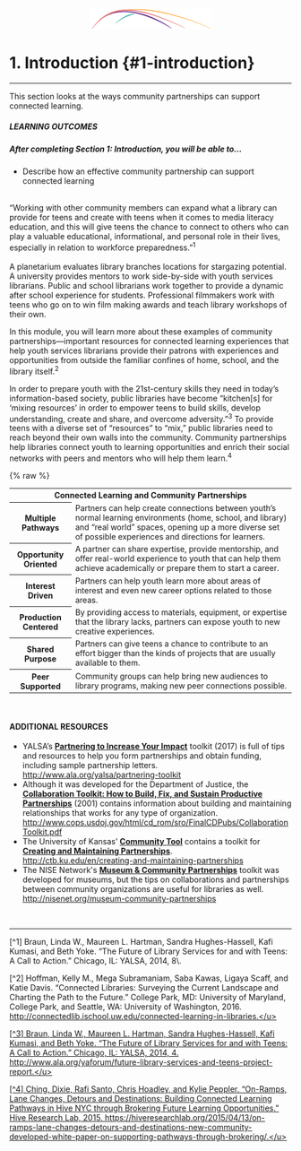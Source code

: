 <div style="text-align:center"><img src="/1_introduction/Connectedlib-Logo-Graph.png"></div>

# 1\. Introduction {#1-introduction}
<hr>

This section looks at the ways community partnerships can support connected learning.

<div class="table-format"><span class="title"><h5>LEARNING OUTCOMES</h5></span><h5>After completing Section 1: Introduction, you will be able to...</h5><ul><li>Describe how an effective community partnership can support connected learning</li></ul>
</div>

<br>
<div class="text">“Working with other community members can expand what a library can provide for teens and create with teens when it comes to media literacy education, and this will give teens the chance to connect to others who can play a valuable educational, informational, and personal role in their lives, especially in relation to workforce preparedness.”<sup>1</sup></div>

<br>
A planetarium evaluates library branches locations for stargazing potential. A university provides mentors to work side-by-side with youth services librarians. Public and school librarians work together to provide a dynamic after school experience for students. Professional filmmakers work with teens who go on to win film making awards and teach library workshops of their own.

In this module, you will learn more about these examples of community partnerships—important resources for connected learning experiences that help youth services librarians provide their patrons with experiences and opportunities from outside the familiar confines of home, school, and the library itself.<sup>2</sup>

In order to prepare youth with the 21st-century skills they need in today’s information-based society, public libraries have become “kitchen[s] for ‘mixing resources’ in order to empower teens to build skills, develop understanding, create and share, and overcome adversity.”<sup>3</sup> To provide teens with a diverse set of “resources” to “mix,” public libraries need to reach beyond their own walls into the community. Community partnerships help libraries connect youth to learning opportunities and enrich their social networks with peers and mentors who will help them learn.<sup>4</sup>

{% raw %}
<table class="heading-cell no-common-style"><tr>
<th colspan="2">Connected Learning and Community Partnerships</th></tr>
<tr>
<th>Multiple Pathways</th>
<td>Partners can help create connections between youth’s normal learning environments (home, school, and library) and “real world” spaces, opening up a more diverse set of possible experiences and directions for learners.</td>
</tr>
<tr>
<th>Opportunity Oriented</th>
<td>A partner can share expertise, provide mentorship, and offer real-world experience to youth that can help them achieve academically or prepare them to start a career.</td>
</tr>
<tr>
<th>Interest Driven</th>
<td>Partners can help youth learn more about areas of interest and even new career options related to those areas.</td>
</tr>
<tr>
<th>Production Centered</th>
<td>By providing access to materials, equipment, or expertise that the library lacks, partners can expose youth to new creative experiences.</td>
</tr>
<tr>
<th>Shared Purpose</th>
<td>Partners can give teens a chance to contribute to an effort bigger than the kinds of projects that are usually available to them.</td>
</tr>
<tr>
<th>Peer Supported</th>
<td>Community groups can help bring new audiences to library programs, making new peer connections possible.</td>
</tr>

</table>


<br>
<div class="text-wrapping1"><h4>ADDITIONAL RESOURCES</h4><ul><li>YALSA’s <a href="http://www.ala.org/yalsa/partnering-toolkit"><b><u>Partnering to Increase Your Impact</u></b></a> toolkit (2017) is full of tips and resources to help you form partnerships and obtain funding, including sample partnership letters. <br><a href="http://www.ala.org/yalsa/partnering-toolkit">http://www.ala.org/yalsa/partnering-toolkit<a></li><li>Although it was developed for the Department of Justice, the<a href="http://www.cops.usdoj.gov/html/cd_rom/sro/FinalCDPubs/CollaborationToolkit.pdf"> <b><u>Collaboration Toolkit: How to Build, Fix, and Sustain Productive Partnerships</u></b></a> (2001) contains information about building and maintaining relationships that works for any type of organization.<br><a href="http://www.cops.usdoj.gov/html/cd_rom/sro/FinalCDPubs/CollaborationToolkit.pdf">http://www.cops.usdoj.gov/html/cd_rom/sro/FinalCDPubs/CollaborationToolkit.pdf</a></li><li>The University of Kansas’ <a href="http://ctb.ku.edu"><b><u>Community Tool</u></b></a> contains a toolkit for <a href="http://ctb.ku.edu/en/creating-and-maintaining-partnerships"><b><u>Creating and Maintaining Partnerships</u></b></a>.<br><a href="http://ctb.ku.edu/en/creating-and-maintaining-partnerships">http://ctb.ku.edu/en/creating-and-maintaining-partnerships</a></li><li>The NISE Network's <a href="http://nisenet.org/museum-community-partnerships"><b><u>Museum & Community Partnerships</u></b></a> toolkit was developed for museums, but the tips on collaborations and partnerships between community organizations are useful for libraries as well.<br><a href="http://nisenet.org/museum-community-partnerships">http://nisenet.org/museum-community-partnerships</a></li></ul></div>
<br>

<hr>
[^1] Braun, Linda W., Maureen L. Hartman, Sandra Hughes-Hassell, Kafi Kumasi, and Beth Yoke. “The Future of Library Services for and with Teens: A Call to Action.” Chicago, IL: YALSA, 2014, 8\.

[^2]  Hoffman, Kelly M., Mega Subramaniam, Saba Kawas, Ligaya Scaff, and Katie Davis. “Connected Libraries: Surveying the Current Landscape and Charting the Path to the Future.” College Park, MD: University of Maryland, College Park, and Seattle, WA: University of Washington, 2016. <a href="http://connectedlib.ischool.uw.edu/connected-learning-in-libraries."><u>http://connectedlib.ischool.uw.edu/connected-learning-in-libraries.</u></a>

[^3] Braun, Linda W., Maureen L. Hartman, Sandra Hughes-Hassell, Kafi Kumasi, and Beth Yoke. “The Future of Library Services for and with Teens: A Call to Action.” Chicago, IL: YALSA, 2014, 4. <a href="http://www.ala.org/yaforum/future-library-services-and-teens-project-report."><u>http://www.ala.org/yaforum/future-library-services-and-teens-project-report.</u></a>

[^4] Ching, Dixie, Rafi Santo, Chris Hoadley, and Kylie Peppler. “On-Ramps, Lane Changes, Detours and Destinations: Building Connected Learning Pathways in Hive NYC through Brokering Future Learning Opportunities.” Hive Research Lab, 2015. <a href="https://hiveresearchlab.org/2015/04/13/on-ramps-lane-changes-detours-and-destinations-new-community-developed-white-paper-on-supporting-pathways-through-brokering/."><u>https://hiveresearchlab.org/2015/04/13/on-ramps-lane-changes-detours-and-destinations-new-community-developed-white-paper-on-supporting-pathways-through-brokering/.</u></a>


